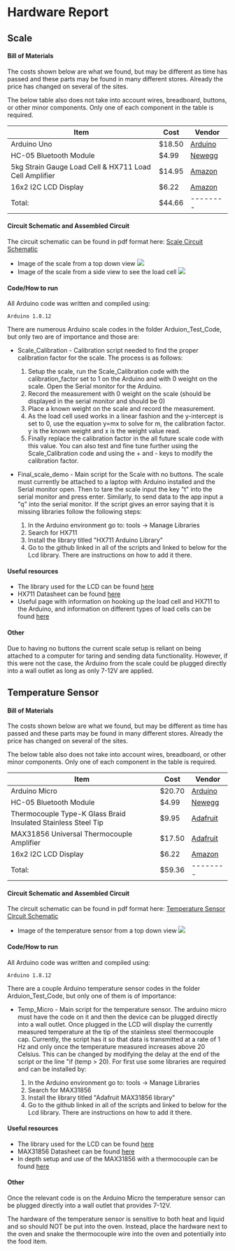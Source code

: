# Hardware Report

## Scale
#### Bill of Materials
The costs shown below are what we found, but may be different as time has passed and these parts may be found in many different stores.  Already the price has changed on several of the sites.

The below table also does not take into account wires, breadboard, buttons, or other minor components.  Only one of each component in the table is required.

| Item | Cost | Vendor |
| ---- | ---- | ------ |
| Arduino Uno | $18.50 | [Arduino](https://store.arduino.cc/usa/arduino-uno-rev3) |
| HC-05 Bluetooth Module | $4.99 | [Newegg](https://www.newegg.com/p/2A7-00D0-00029?item=9SIAAZM4D78003&source=region&nm_mc=knc-googlemkp-pc&cm_mmc=knc-googlemkp-pc-_-pla-axe-tech-_-ec+-+test+%26+measurement-_-9SIAAZM4D78003&gclid=CjwKCAjw4pT1BRBUEiwAm5QuR1sU7ZQ3juAJBh7DWdgi9QQxvOhapDBGI-okFYsE2MlAPqds6tzFqhoCdBkQAvD_BwE&gclsrc=aw.ds) |
| 5kg Strain Gauge Load Cell & HX711 Load Cell Amplifier | $14.95 | [Amazon](https://www.amazon.com/Degraw-Load-Cell-HX711-Combo/dp/B075317R45/ref=sr_1_8?dchild=1&keywords=5kg+load+cell&qid=1587930005&sr=8-8) |
| 16x2 I2C LCD Display | $6.22 | [Amazon](https://www.amazon.com/ILS-Backlight-Display-Screen-Arduino/dp/B07PXV4YHL/ref=sr_1_30?crid=1AUB126ST113F&dchild=1&keywords=16x2+lcd+i2c&qid=1587930056&sprefix=16x2+LCD+%2Caps%2C149&sr=8-30) |
| Total: | $44.66 | -------- |


#### Circuit Schematic and Assembled Circuit
The circuit schematic can be found in pdf format here: [Scale Circuit Schematic](Scale_Circuit_Schematic.pdf)

 * Image of the scale from a top down view
![](.Images/Scale_top.jpg)
 * Image of the scale from a side view to see the load cell
![](.Images/Scale_side.jpg)


#### Code/How to run
All Arduino code was written and compiled using:

    Arduino 1.8.12

There are numerous Arduino scale codes in the folder Arduion_Test_Code, but only two are of importance and those are:

* Scale_Calibration - Calibration script needed to find the proper calibration factor for the scale.  The process is as follows:

    1. Setup the scale, run the Scale_Calibration code with the calibration_factor set to 1 on the Arduino and with 0 weight on the scale. Open the Serial monitor for the Arduino.
    2. Record the measurement with 0 weight on the scale (should be displayed in the serial monitor and should be 0)
    3. Place a known weight on the scale and record the measurement.
    4. As the load cell used works in a linear fashion and the y-intercept is set to 0, use the equation y=mx to solve for m, the calibration factor. y is the known weight and x is the weight value read.
    5. Finally replace the calibration factor in the all future scale code with this value.  You can also test and fine tune further using the Scale_Calibration code and using the + and - keys to modify the calibration factor.

* Final_scale_demo - Main script for the Scale with no buttons.  The scale must currently be attached to a laptop with Arduino installed and the Serial monitor open.  Then to tare the scale input the key "t" into the serial monitor and press enter.  Similarly, to send data to the app input a "q" into the serial monitor.  If the script gives an error saying that it is missing libraries follow the following steps:

    1. In the Arduino environment go to: tools -> Manage Libraries
    2. Search for HX711
    3. Install the library titled "HX711 Arduino Library"
    4. Go to the github linked in all of the scripts and linked to below for the Lcd library.  There are instructions on how to add it there.

#### Useful resources
* The library used for the LCD can be found [here](https://github.com/johnrickman/LiquidCrystal_I2C)
* HX711 Datasheet can be found [here](https://cdn.sparkfun.com/datasheets/Sensors/ForceFlex/hx711_english.pdf)
* Useful page with information on hooking up the load cell and HX711 to the Arduino, and information on different types of load cells can be found [here](https://learn.sparkfun.com/tutorials/load-cell-amplifier-hx711-breakout-hookup-guide?_ga=2.131138380.232106450.1587934292-1930200389.1587934292)

#### Other
Due to having no buttons the current scale setup is reliant on being attached to a computer for taring and sending data functionality.  However, if this were not the case, the Arduino from the scale could be plugged directly into a wall outlet as long as only 7-12V are applied.



## Temperature Sensor
#### Bill of Materials
The costs shown below are what we found, but may be different as time has passed and these parts may be found in many different stores.  Already the price has changed on several of the sites.

The below table also does not take into account wires, breadboard, or other minor components.  Only one of each component in the table is required.

| Item | Cost | Vendor |
| ---- | ---- | ------ |
| Arduino Micro | $20.70 | [Arduino](https://store.arduino.cc/usa/arduino-micro) |
| HC-05 Bluetooth Module | $4.99 | [Newegg](https://www.newegg.com/p/2A7-00D0-00029?item=9SIAAZM4D78003&source=region&nm_mc=knc-googlemkp-pc&cm_mmc=knc-googlemkp-pc-_-pla-axe-tech-_-ec+-+test+%26+measurement-_-9SIAAZM4D78003&gclid=CjwKCAjw4pT1BRBUEiwAm5QuR1sU7ZQ3juAJBh7DWdgi9QQxvOhapDBGI-okFYsE2MlAPqds6tzFqhoCdBkQAvD_BwE&gclsrc=aw.ds) |
| Thermocouple Type-K Glass Braid Insulated Stainless Steel Tip | $9.95 | [Adafruit](https://www.adafruit.com/product/3245) |
| MAX31856 Universal Thermocouple Amplifier | $17.50 | [Adafruit](https://www.adafruit.com/product/3263) |
| 16x2 I2C LCD Display | $6.22 | [Amazon](https://www.amazon.com/ILS-Backlight-Display-Screen-Arduino/dp/B07PXV4YHL/ref=sr_1_30?crid=1AUB126ST113F&dchild=1&keywords=16x2+lcd+i2c&qid=1587930056&sprefix=16x2+LCD+%2Caps%2C149&sr=8-30) |
| Total: | $59.36 | -------- |


#### Circuit Schematic and Assembled Circuit
The circuit schematic can be found in pdf format here: [Temperature Sensor Circuit Schematic](.Images/Temp_Circuit_Schematic.pdf)

 * Image of the temperature sensor from a top down view
![](.Images/Temperature_sensor.jpg)


#### Code/How to run
All Arduino code was written and compiled using:

    Arduino 1.8.12
    
There are a couple Arduino temperature sensor codes in the folder Arduion_Test_Code, but only one of them is of importance:

* Temp_Micro - Main script for the temperature sensor.  The arduino micro must have the code on it and then the device can be plugged directly into a wall outlet.  Once plugged in the LCD will display the currently measured temperature at the tip of the stainless steel thermocouple cap.  Currently, the script has it so that data is transmitted at a rate of 1 Hz and only once the temperature measured increases above 20 Celsius.  This can be changed by modifying the delay at the end of the script or the line "if (temp > 20).  For first use some libraries are required and can be installed by:

    1. In the Arduino environment go to: tools -> Manage Libraries
    2. Search for MAX31856
    3. Install the library titled "Adafruit MAX31856 library"
    4. Go to the github linked in all of the scripts and linked to below for the Lcd library.  There are instructions on how to add it there.

#### Useful resources
* The library used for the LCD can be found [here](https://github.com/johnrickman/LiquidCrystal_I2C)
* MAX31856 Datasheet can be found [here](https://datasheets.maximintegrated.com/en/ds/MAX31856.pdf)
* In depth setup and use of the MAX31856 with a thermocouple can be found [here](https://learn.sparkfun.com/tutorials/load-cell-amplifier-hx711-breakout-hookup-guide?_ga=2.131138380.232106450.1587934292-1930200389.1587934292)

#### Other
Once the relevant code is on the Arduino Micro the temperature sensor can be plugged directly into a wall outlet that provides 7-12V.

The hardware of the temperature sensor is sensitive to both heat and liquid and so should NOT be put into the oven.  Instead, place the hardware next to the oven and snake the thermocouple wire into the oven and potentially into the food item.
